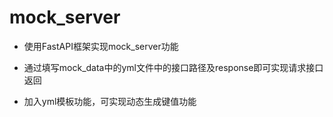 mock_server
===
* 使用FastAPI框架实现mock_server功能

* 通过填写mock_data中的yml文件中的接口路径及response即可实现请求接口返回

* 加入yml模板功能，可实现动态生成键值功能